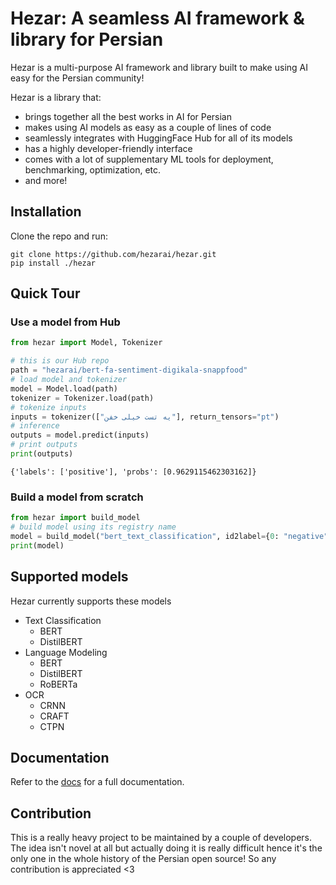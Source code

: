 # Hezar: A seamless AI framework & library for Persian

Hezar is a multi-purpose AI framework and library built to make using AI easy for the Persian community!

Hezar is a library that:
- brings together all the best works in AI for Persian
- makes using AI models as easy as a couple of lines of code
- seamlessly integrates with HuggingFace Hub for all of its models
- has a highly developer-friendly interface
- comes with a lot of supplementary ML tools for deployment, benchmarking, optimization, etc.
- and more!

## Installation
Clone the repo and run:
```commandline
git clone https://github.com/hezarai/hezar.git
pip install ./hezar
```

## Quick Tour
### Use a model from Hub
```python
from hezar import Model, Tokenizer

# this is our Hub repo
path = "hezarai/bert-fa-sentiment-digikala-snappfood"
# load model and tokenizer
model = Model.load(path)
tokenizer = Tokenizer.load(path)
# tokenize inputs
inputs = tokenizer(["یه تست خیلی خفن"], return_tensors="pt")
# inference
outputs = model.predict(inputs)
# print outputs
print(outputs)
```
```commandline
{'labels': ['positive'], 'probs': [0.9629115462303162]}
```
### Build a model from scratch
```python
from hezar import build_model
# build model using its registry name
model = build_model("bert_text_classification", id2label={0: "negative", 1: "positive"})
print(model)
```

## Supported models
Hezar currently supports these models
- Text Classification
  - BERT
  - DistilBERT
- Language Modeling
  - BERT
  - DistilBERT
  - RoBERTa
- OCR
  - CRNN
  - CRAFT
  - CTPN

## Documentation
Refer to the [docs](docs) for a full documentation.

## Contribution
This is a really heavy project to be maintained by a couple of developers. The idea isn't novel at all but actually doing it is really difficult hence it's the only one in the whole history of the Persian open source! So any contribution is appreciated <3 